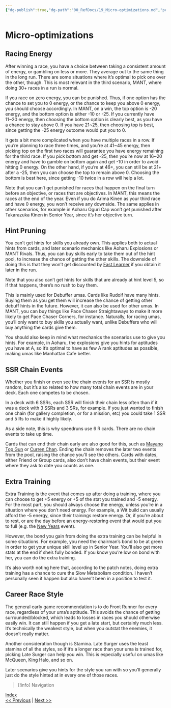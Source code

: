 ```yaml
---
{"dg-publish":true,"dg-path":"00_RefDocs/19_Micro-optimizations.md","permalink":"/00-ref-docs/19-micro-optimizations/","created":"2025-07-27T12:54:13.435+07:00","updated":"2025-07-27T12:58:52.586+07:00"}
---
```


# Micro-optimizations

## Racing Energy

After winning a race, you have a choice between taking a consistent amount of energy, or gambling on less or more. They average out to the same thing in the long run. There are some situations where it’s optimal to pick one over the other, though. This is most relevant in the third scenario, MANT, where doing 30+ races in a run is normal.

If you race on zero energy, you can be punished. Thus, if one option has the chance to set you to 0 energy, or the chance to keep you above 0 energy, you should choose accordingly. In MANT, on a win, the top option is -20 energy, and the bottom option is either -10 or -25. If you currently have 11~20 energy, then choosing the bottom option is clearly best, as you have a chance to stay above 0. If you have 21~25, then choosing top is best, since getting the -25 energy outcome would put you to 0.

It gets a bit more complicated when you have multiple races in a row. If you’re planning to race three times, and you’re at 41~45 energy, then picking top on the first two races will guarantee you have energy remaining for the third race. If you pick bottom and get -25, then you’re now at 16~20 energy and have to gamble on bottom again and get -10 in order to avoid hitting 0 energy. On the other hand, if you’re at 46+, you can still be at 21+ after a -25, then you can choose the top to remain above 0. Choosing the bottom is best here, since getting -10 twice in a row will help a lot.

Note that you can’t get punished for races that happen on the final turn before an objective, or races that are objectives. In MANT, this means the races at the end of the year. Even if you do Arima Kinen as your third race and have 0 energy, you won’t receive any downside. The same applies in other scenarios, for example in Aoharu Oguri Cap won’t get punished after Takarazuka Kinen in Senior Year, since it’s her objective turn.

## Hint Pruning

You can’t get hints for skills you already own. This applies both to actual hints from cards, and later scenario mechanics like Aoharu Explosions or MANT Rivals. Thus, you can buy skills early to take them out of the hint pool, to increase the chance of getting the other skills. The downside of doing this is that they won’t get discounted by [Fast Learner](https://docs.google.com/document/d/11X2P7pLuh-k9E7PhRiD20nDX22rNWtCpC1S4IMx_8pQ/edit?tab=t.0#heading=h.6yoj151p4ujr) if you obtain it later in the run.

Note that you also can’t get hints for skills that are already at hint level 5, so if that happens, there’s no rush to buy them.

This is mainly used for Debuffer umas. Cards like Rudolf have many hints. Buying them as you get them will increase the chance of getting other debuff hints in the future. However, it can also be used for other umas. In MANT, you can buy things like Pace Chaser Straightaways to make it more likely to get Pace Chaser Corners, for instance. Naturally, for racing umas, you’ll only want to buy skills you actually want, unlike Debuffers who will buy anything the cards give them.

You should also keep in mind what mechanics the scenarios use to give you hints. For example, in Aoharu, the explosions give you hints for aptitudes you have at A, so it’s optimal to have as few A rank aptitudes as possible, making umas like Manhattan Cafe better.

## SSR Chain Events

Whether you finish or even see the chain events for an SSR is mostly random, but it’s also related to how many total chain events are in your deck. Each one competes to be chosen.

In a deck with 6 SSRs, each SSR will finish their chain less often than if it was a deck with 3 SSRs and 3 SRs, for example. If you just wanted to finish one chain (for gallery completion, or for a mission, etc) you could take 1 SSR and 5 Rs to make it highly likely.

As a side note, this is why speedruns use 6 R cards. There are no chain events to take up time.

Cards that can end their chain early are also good for this, such as [Mayano Top Gun](https://gametora.com/umamusume/supports/30072-mayano-top-gun) or [Curren Chan](https://gametora.com/umamusume/supports/30068-curren-chan). Ending the chain removes the later two events from the pool, raising the chance you’ll see the others. Cards with dates, either Friend or Group cards, also don’t have chain events, but their event where they ask to date you counts as one.

## Extra Training

Extra Training is the event that comes up after doing a training, where you can choose to get +5 energy or +5 of the stat you trained and -5 energy. For the most part, you should always choose the energy, unless you’re in a situation where you don’t need energy. For example, a Wit build can usually afford the -5 energy, since their trainings restore energy. Or, if you’re about to rest, or are the day before an energy-restoring event that would put you to full (e.g. the [New Years](https://docs.google.com/document/d/11X2P7pLuh-k9E7PhRiD20nDX22rNWtCpC1S4IMx_8pQ/edit?tab=t.0#heading=h.u0zejp7fpsgz) event).

However, the bond you gain from doing the extra training can be helpful in some situations. For example, you need the chairman’s bond to be at green in order to get your unique skill level up in Senior Year. You’ll also get more stats at the end if she’s fully bonded. If you know you’re low on bond with her, you can do the extra training.

It’s also worth noting here that, according to the patch notes, doing extra training has a chance to cure the Slow Metabolism condition. I haven’t personally seen it happen but also haven’t been in a position to test it.

## Career Race Style

The general early game recommendation is to do Front Runner for every race, regardless of your uma’s aptitude. This avoids the chance of getting surrounded/blocked, which leads to losses in races you should otherwise easily win. It can still happen if you get a late start, but certainly much less. It’s technically the weakest style, but when you outstat the enemies, it doesn’t really matter.

Another consideration though is Stamina. Late Surger uses the least stamina of all the styles, so if it’s a longer race than your uma is trained for, picking Late Surger can help you win. This is especially useful on umas like McQueen, King Halo, and so on.

Later scenarios give you hints for the style you ran with so you’ll generally just do the style hinted at in every one of those races.

> [!info] Navigation
<p><span><a data-tooltip-position="top" aria-label="Umamusume Global Docs/00_RefDocs/00_News" data-href="Umamusume Global Docs/00_RefDocs/00_News" href="Umamusume Global Docs/00_RefDocs/00_News" class="internal-link" target="_blank" rel="noopener nofollow">Index</a><br>
<a data-tooltip-position="top" aria-label="Umamusume Global Docs/00_RefDocs/18_Advanced Training Strategy (URA).md" data-href="Umamusume Global Docs/00_RefDocs/18_Advanced Training Strategy (URA).md" href="Umamusume Global Docs/00_RefDocs/18_Advanced Training Strategy (URA).md" class="internal-link" target="_blank" rel="noopener nofollow">&lt;&lt; Previous</a> | <a data-tooltip-position="top" aria-label="Umamusume Global Docs/00_RefDocs/92_Uma Distances or Styles.md" data-href="Umamusume Global Docs/00_RefDocs/92_Uma Distances or Styles.md" href="Umamusume Global Docs/00_RefDocs/92_Uma Distances or Styles.md" class="internal-link" target="_blank" rel="noopener nofollow">Next &gt;&gt;</a></span></p>
